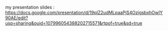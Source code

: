 my presentation slides : https://docs.google.com/presentation/d/19pIZ2udMLpaaPjS4OzjgsbxhOwIY90AE/edit?usp=sharing&ouid=107996054388202715571&rtpof=true&sd=true
